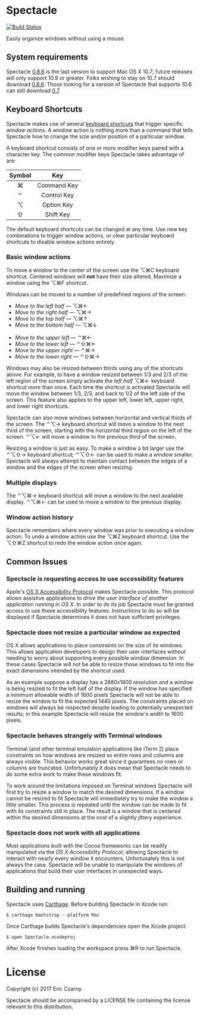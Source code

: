 # Spectacle

[![Build Status](https://travis-ci.org/eczarny/spectacle.svg?branch=master)](https://travis-ci.org/eczarny/spectacle)

Easily organize windows without using a mouse.

## System requirements

Spectacle [0.8.6][1] is the last version to support Mac OS X 10.7; future releases will only support 10.9 or greater. Folks wishing to stay on 10.7 should download [0.8.6][1]. Those looking for a version of Spectacle that supports 10.6 can still download [0.7][2].

## Keyboard Shortcuts

Spectacle makes use of several [keyboard shortcuts][3] that trigger specific _window actions_. A window action is nothing more than a command that tells Spectacle how to change the size and/or position of a particular window.

A keyboard shortcut consists of one or more modifier keys paired with a character key. The common modifier keys Spectacle takes advantage of are:

| Symbol    | Key         |
|:---------:|:-----------:|
|  &#8984;  | Command Key |
|  &#8963;  | Control Key |
|  &#8997;  | Option Key  |
|  &#8679;  | Shift Key   |

The default keyboard shortcuts can be changed at any time. Use new key combinations to trigger window actions, or clear particular keyboard shortcuts to disable window actions entirely.

### Basic window actions

To move a window to the center of the screen use the &#8997;&#8984;C keyboard shortcut. Centered windows will __not__ have their size altered. Maximize a window using the &#8997;&#8984;F shortcut.

Windows can be moved to a number of predefined regions of the screen:

- _Move to the left half_ &#8212; &#8997;&#8984;&#8592;
- _Move to the right half_ &#8212; &#8997;&#8984;&#8594;
- _Move to the top half_ &#8212; &#8997;&#8984;&#8593;
- _Move to the bottom half_ &#8212; &#8997;&#8984;&#8595;
<br /><br />
- _Move to the upper left_ &#8212; &#8963;&#8984;&#8592;
- _Move to the lower left_ &#8212; &#8963;&#8679;&#8984;&#8592;
- _Move to the upper right_ &#8212; &#8963;&#8984;&#8594;
- _Move to the lower right_ &#8212; &#8963;&#8679;&#8984;&#8594;

Windows may also be resized between thirds using any of the shortcuts above. For example, to have a window resized between 1/3 and 2/3 of the left region of the screen simply activate the *left half* &#8997;&#8984;&#8592; keyboard shortcut more than once. Each time the shortcut is activated Spectacle will move the window between 1/3, 2/3, and back to 1/2 of the left side of the screen. This feature also applies to the upper left, lower left, upper right, and lower right shortcuts.

Spectacle can also move windows between horizontal and vertical thirds of the screen. The &#8963;&#8997;&#8594; keyboard shortcut will move a window to the next third of the screen, starting with the horizontal third region on the left of the screen. &#8963;&#8997;&#8592; will move a window to the previous third of the screen.

Resizing a window is just as easy. To make a window a bit larger use the &#8963;&#8997;&#8679;&#8594; keyboard shortcut; &#8963;&#8997;&#8679;&#8592; can be used to make a window smaller. Spectacle will always attempt to maintain contact between the edges of a window and the edges of the screen when resizing.

### Multiple displays

The &#8963;&#8997;&#8984;&#8594; keyboard shortcut will move a window to the next available display. &#8963;&#8997;&#8984;&#8592; can be used to move a window to the previous display.

### Window action history

Spectacle remembers where every window was prior to executing a window action. To undo a window action use the &#8997;&#8984;Z keyboard shortcut. Use the &#8997;&#8679;&#8984;Z shortcut to redo the window action once again.

## Common Issues

### Spectacle is requesting access to use accessibility features

Apple's [OS X Accessibility Protocol][4] makes Spectacle possible. This protocol allows assistive applications to _drive the user interface of another application running in OS X_. In order to do its job Spectacle must be granted access to use these accessibility features. Instructions to do so will be displayed if Spectacle determines it does not have sufficient privileges.

### Spectacle does not resize a particular window as expected

OS X allows applications to place constraints on the size of its windows. This allows application developers to design their user interfaces without needing to worry about supporting every possible window dimension. In these cases Spectacle will not be able to resize those windows to fit into the exact dimensions intended by the shortcut used.

As an example suppose a display has a 2880x1800 resolution and a window is being resized to fit the left half of the display. If the window has specified a minimum allowable width of 1600 pixels Spectacle will not be able to resize the window to fit the expected 1440 pixels. The constraints placed on windows will always be respected despite leading to potentially unexpected results; in this example Spectacle will resize the window's width to 1600 pixels.

### Spectacle behaves strangely with Terminal windows

Terminal (and other terminal emulation applications like iTerm 2) place constraints on how windows are resized so entire rows and columns are always visible. This behavior works great since it guarantees no rows or columns are truncated. Unfortunately it does mean that Spectacle needs to do some extra work to make these windows fit.

To work around the limitations imposed on Terminal windows Spectacle will first try to resize a window to match the desired dimensions. If a window cannot be resized to fit Spectacle will immediately try to make the window a little smaller. This process is repeated until the window can be made to fit with its constraints still in place. The result is a window that is centered within the desired dimensions at the cost of a slightly jittery experience.

### Spectacle does not work with all applications

Most applications built with the Cocoa frameworks can be readily manipulated via the _OS X Accessibility Protocol_; allowing Spectacle to interact with nearly every window it encounters. Unfortunately this is not always the case. Spectacle will be unable to manipulate the windows of applications that build their user interfaces in unexpected ways.

## Building and running

Spectacle uses [Carthage][5]. Before building Spectacle in Xcode run:

    $ carthage bootstrap --platform Mac

Once Carthage builds Spectacle's dependencies open the Xcode project:

    $ open Spectacle.xcodeproj

After Xcode finishes loading the workspace press &#8984;R to run Spectacle.

# License

Copyright (c) 2017 Eric Czarny.

Spectacle should be accompanied by a LICENSE file containing the license relevant to this distribution.

[1]: https://s3.amazonaws.com/spectacle/downloads/Spectacle+0.8.6.zip
[2]: https://s3.amazonaws.com/spectacle/downloads/Spectacle+0.7.zip
[3]: http://support.apple.com/kb/ht1343
[4]: https://developer.apple.com/library/mac/documentation/Accessibility/Conceptual/AccessibilityMacOSX/OSXAXmodel.html
[5]: https://github.com/Carthage/Carthage
